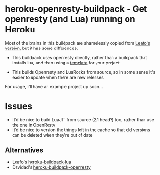 # heroku-openresty-buildpack - Get openresty (and Lua) running on Heroku

Most of the brains in this buildpack are shamelessly copied from [Leafo's version](https://github.com/leafo/heroku-buildpack-lua), but it has some differences:

+ This buildpack uses openresty directly, rather than a buildpack that installs lua, and then using a [template](https://github.com/leafo/heroku-openresty) for your project

+ This builds Openresty and LuaRocks from source, so in some sense it's easier to update when there are new releases

For usage, I'll have an example project up soon...


# Issues

+ It'd be nice to build LuaJIT from source (2.1 head?) too, rather than use the one in OpenResty
+ It'd be nice to version the things left in the cache so that old versions can be deleted when they're out of date


## Alternatives

+ Leafo's [heroku-buildpack-lua](https://github.com/leafo/heroku-buildpack-lua)
+ Davidad's [heroku-buildpack-openresty](https://github.com/davidad/heroku-buildpack-openresty)